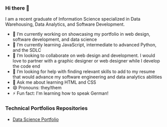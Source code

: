 ### Hi there 👋

I am a recent graduate of Information Science specialized in Data Warehousing, Data Analytics, and Software Development.

- 🔭 I’m currently working on showcasing my portfolio in web design, software development, and data science
- 🌱 I’m currently learning JavaScript, intermediate to advanced Python, and the SDLC
- 👯 I’m looking to collaborate on web design and development. I would love to partner with a graphic designer or web designer while I develop the code end
- 🤔 I’m looking for help with finding relevant skills to add to my resume that would advance my software engineering and data analytics abilities
- 💬 Ask me about learning HTML and CSS
- 😄 Pronouns: they/them
- ⚡ Fun fact: I'm learning how to speak German!
<!--- 📫 How to reach me: ...-->

### Technical Portfolios Repositories
- [Data Science Portfolio](https://github.com/mannythecreator/Data-Science-Portfolio)
